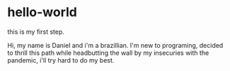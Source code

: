 # hello-world
this is my first step.

Hi, my name is Daniel and i'm a brazillian.
I'm new to programing, decided to thrill this path while headbutting the wall by my insecuries with the pandemic, i'll try hard to do my best.
